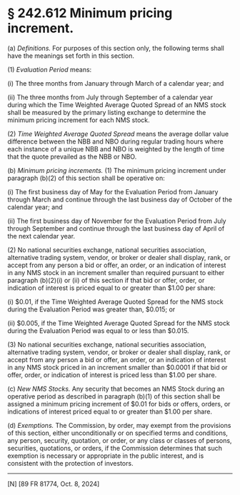 # § 242.612   Minimum pricing increment.

(a) *Definitions.* For purposes of this section only, the following terms shall have the meanings set forth in this section.


(1) *Evaluation Period* means:


(i) The three months from January through March of a calendar year; and


(ii) The three months from July through September of a calendar year during which the Time Weighted Average Quoted Spread of an NMS stock shall be measured by the primary listing exchange to determine the minimum pricing increment for each NMS stock.


(2) *Time Weighted Average Quoted Spread* means the average dollar value difference between the NBB and NBO during regular trading hours where each instance of a unique NBB and NBO is weighted by the length of time that the quote prevailed as the NBB or NBO.


(b) *Minimum pricing increments.* (1) The minimum pricing increment under paragraph (b)(2) of this section shall be operative on:


(i) The first business day of May for the Evaluation Period from January through March and continue through the last business day of October of the calendar year; and


(ii) The first business day of November for the Evaluation Period from July through September and continue through the last business day of April of the next calendar year.


(2) No national securities exchange, national securities association, alternative trading system, vendor, or broker or dealer shall display, rank, or accept from any person a bid or offer, an order, or an indication of interest in any NMS stock in an increment smaller than required pursuant to either paragraph (b)(2)(i) or (ii) of this section if that bid or offer, order, or indication of interest is priced equal to or greater than $1.00 per share:


(i) $0.01, if the Time Weighted Average Quoted Spread for the NMS stock during the Evaluation Period was greater than, $0.015; or


(ii) $0.005, if the Time Weighted Average Quoted Spread for the NMS stock during the Evaluation Period was equal to or less than $0.015.


(3) No national securities exchange, national securities association, alternative trading system, vendor, or broker or dealer shall display, rank, or accept from any person a bid or offer, an order, or an indication of interest in any NMS stock priced in an increment smaller than $0.0001 if that bid or offer, order, or indication of interest is priced less than $1.00 per share.


(c) *New NMS Stocks.* Any security that becomes an NMS Stock during an operative period as described in paragraph (b)(1) of this section shall be assigned a minimum pricing increment of $0.01 for bids or offers, orders, or indications of interest priced equal to or greater than $1.00 per share.


(d) *Exemptions.* The Commission, by order, may exempt from the provisions of this section, either unconditionally or on specified terms and conditions, any person, security, quotation, or order, or any class or classes of persons, securities, quotations, or orders, if the Commission determines that such exemption is necessary or appropriate in the public interest, and is consistent with the protection of investors.







---

[N] [89 FR 81774, Oct. 8, 2024]




